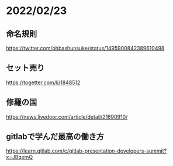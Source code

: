 # 2022/02/23

## 命名規則
https://twitter.com/ohbashunsuke/status/1495900842389610498

## セット売り
https://togetter.com/li/1848512

## 修羅の国
https://news.livedoor.com/article/detail/21690910/

## gitlabで学んだ最高の働き方

https://learn.gitlab.com/c/gitlab-presentation-developers-summit?x=JBqxmQ

